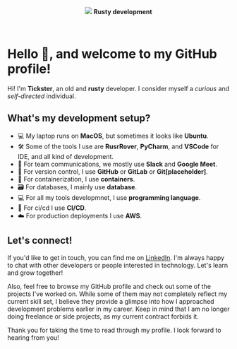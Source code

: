 <p align="center">
<img src="https://metinvestholding.com/Content/Entities/NewsItem/207385/ru/banner.jpg" />
<b>Rusty development</b>
</p>
<p align="center">&nbsp;</p>

# Hello 👋, and welcome to my GitHub profile!

Hi! I'm **Tickster**, an old and **rusty** developer. I consider myself a *curious* and *self-directed* individual.  

## What's my development setup?

- 💻 My laptop runs on **MacOS**, but sometimes it looks like **Ubuntu**.
- 🛠️ Some of the tools I use are  **RusrRover**, **PyCharm**, and **VSCode** for IDE, and all kind of development.
- 💬 For team communications, we mostly use **Slack** and **Google Meet**.
- 🔀 For version control, I use **GitHub** or **GitLab** or **Git[placeholder]**.
- 🐳 For containerization, I use **containers**. 
- 🗃️ For databases, I mainly use **database**.
- 💻 For all my tools developmnet, I use **programming language**.
- 🚀 For ci/cd I use **CI/CD**.
- ☁️ For production deployments I use **AWS**.

## Let's connect!

If you'd like to get in touch, you can find me on [LinkedIn](https://www.linkedin.com/).  I'm always happy to chat with other developers or people interested in technology. Let's learn and grow together!

Also, feel free to browse my GitHub profile and check out some of the projects I've worked on. While some of them may not completely reflect my current skill set, I believe they provide a glimpse into how I approached development problems earlier in my career. Keep in mind that I am no longer doing freelance or side projects, as my current contract forbids it.

Thank you for taking the time to read through my profile. I look forward to hearing from you!
